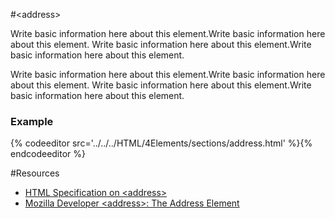#&lt;address>

Write basic information here about this element.Write basic information here about this element.
Write basic information here about this element.Write basic information here about this element.

Write basic information here about this element.Write basic information here about this element.
Write basic information here about this element.Write basic information here about this element.


<section data-markdown data-render="slide">
<script type="text/template">
   #&lt;address>

   * Fill in
   * Fill in
   * Fill in

</script>
</section>

<h3>Example</h3>
<section>
  {% codeeditor src='../../../HTML/4Elements/sections/address.html' %}{% endcodeeditor %}
</section>


#Resources

* [HTML Specification on &lt;address>](https://www.w3.org/TR/html5/sections.html#the-address-element)
* [Mozilla Developer &lt;address>: The Address Element](https://developer.mozilla.org/en-US/docs/Web/HTML/Element/address)
